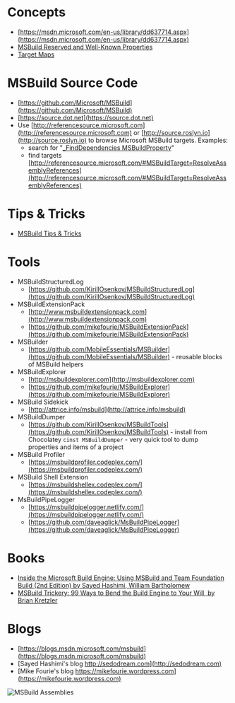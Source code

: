 # Concepts
 * [https://msdn.microsoft.com/en-us/library/dd637714.aspx](https://msdn.microsoft.com/en-us/library/dd637714.aspx)
 * [MSBuild Reserved and Well-Known Properties](https://msdn.microsoft.com/en-us/library/ms164309.aspx)
 * [Target Maps](Target-Maps)

# MSBuild Source Code
 * [https://github.com/Microsoft/MSBuild](https://github.com/Microsoft/MSBuild)
 * [https://source.dot.net](https://source.dot.net)
 * Use [http://referencesource.microsoft.com](http://referencesource.microsoft.com) or [http://source.roslyn.io](http://source.roslyn.io) to browse Microsoft MSBuild targets. Examples:
   * search for "[_FindDependencies MSBuildProperty](http://referencesource.microsoft.com/#q=_FindDependencies%20MSBuildProperty)"
   * find targets [http://referencesource.microsoft.com/#MSBuildTarget=ResolveAssemblyReferences](http://referencesource.microsoft.com/#MSBuildTarget=ResolveAssemblyReferences)

# Tips & Tricks
 * [MSBuild Tips & Tricks](MSBuild-Tips-&-Tricks)

# Tools
 * MSBuildStructuredLog
   * [https://github.com/KirillOsenkov/MSBuildStructuredLog](https://github.com/KirillOsenkov/MSBuildStructuredLog)
 * MSBuildExtensionPack
   * [http://www.msbuildextensionpack.com](http://www.msbuildextensionpack.com)
   * [https://github.com/mikefourie/MSBuildExtensionPack](https://github.com/mikefourie/MSBuildExtensionPack)
 * MSBuilder
   * [https://github.com/MobileEssentials/MSBuilder](https://github.com/MobileEssentials/MSBuilder) - reusable blocks of MSBuild helpers
 * MSBuildExplorer
   * [http://msbuildexplorer.com](http://msbuildexplorer.com)
   * [https://github.com/mikefourie/MSBuildExplorer](https://github.com/mikefourie/MSBuildExplorer)
 * MSBuild Sidekick
   * [http://attrice.info/msbuild](http://attrice.info/msbuild)
 * MSBuildDumper
   * [https://github.com/KirillOsenkov/MSBuildTools](https://github.com/KirillOsenkov/MSBuildTools) - install from Chocolatey `cinst MSBuildDumper` - very quick tool to dump properties and items of a project
 * MSBuild Profiler
   * [https://msbuildprofiler.codeplex.com/](https://msbuildprofiler.codeplex.com/)
 * MSBuild Shell Extension
   * [https://msbuildshellex.codeplex.com/](https://msbuildshellex.codeplex.com/)
 * MsBuildPipeLogger
   * [https://msbuildpipelogger.netlify.com/](https://msbuildpipelogger.netlify.com/)
   * [https://github.com/daveaglick/MsBuildPipeLogger](https://github.com/daveaglick/MsBuildPipeLogger)

# Books
 * [Inside the Microsoft Build Engine: Using MSBuild and Team Foundation Build (2nd Edition) by Sayed Hashimi, William Bartholomew](http://www.amazon.com/Inside-Microsoft-Build-Engine-Foundation/dp/0735645248)
 * [MSBuild Trickery: 99 Ways to Bend the Build Engine to Your Will, by Brian Kretzler](http://www.amazon.com/MSBuild-Trickery-Ways-Build-Engine/dp/061550907X)

# Blogs
 * [https://blogs.msdn.microsoft.com/msbuild](https://blogs.msdn.microsoft.com/msbuild)
 * [Sayed Hashimi's blog http://sedodream.com](http://sedodream.com)
 * [Mike Fourie's blog https://mikefourie.wordpress.com](https://mikefourie.wordpress.com)

![MSBuild Assemblies](https://raw.githubusercontent.com/KirillOsenkov/MSBuildStructuredLog/master/docs/MSBuildAssemblies.png)
